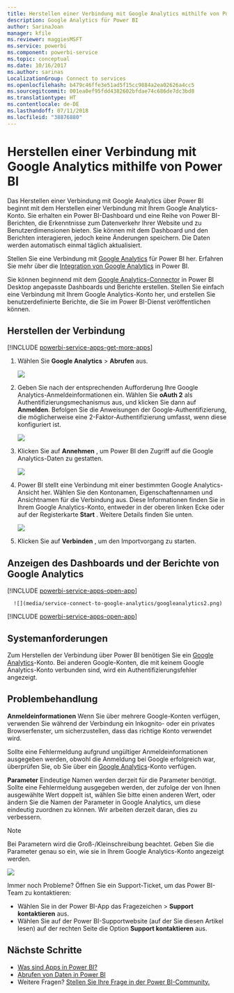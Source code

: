 ```yaml
---
title: Herstellen einer Verbindung mit Google Analytics mithilfe von Power BI
description: Google Analytics für Power BI
author: SarinaJoan
manager: kfile
ms.reviewer: maggiesMSFT
ms.service: powerbi
ms.component: powerbi-service
ms.topic: conceptual
ms.date: 10/16/2017
ms.author: sarinas
LocalizationGroup: Connect to services
ms.openlocfilehash: b479c46ffe3e51ad5f15cc9884a2ea02626a4cc5
ms.sourcegitcommit: 001ea0ef95fdd4382602bfdae74c686de7dc3bd8
ms.translationtype: HT
ms.contentlocale: de-DE
ms.lasthandoff: 07/11/2018
ms.locfileid: "38876880"
---
```

# <a name="connect-to-google-analytics-with-power-bi"></a>Herstellen einer Verbindung mit Google Analytics mithilfe von Power BI
Das Herstellen einer Verbindung mit Google Analytics über Power BI beginnt mit dem Herstellen einer Verbindung mit Ihrem Google Analytics-Konto. Sie erhalten ein Power BI-Dashboard und eine Reihe von Power BI-Berichten, die Erkenntnisse zum Datenverkehr Ihrer Website und zu Benutzerdimensionen bieten. Sie können mit dem Dashboard und den Berichten interagieren, jedoch keine Änderungen speichern. Die Daten werden automatisch einmal täglich aktualisiert.

Stellen Sie eine Verbindung mit [Google Analytics](https://app.powerbi.com/getdata/services/google-analytics) für Power BI her. Erfahren Sie mehr über die [Integration von Google Analytics](https://powerbi.microsoft.com/integrations/google-analytics) in Power BI.

Sie können beginnend mit dem [Google Analytics-Connector](service-google-analytics-connector.md) in Power BI Desktop angepasste Dashboards und Berichte erstellen. Stellen Sie einfach eine Verbindung mit Ihrem Google Analytics-Konto her, und erstellen Sie benutzerdefinierte Berichte, die Sie im Power BI-Dienst veröffentlichen können.

## <a name="how-to-connect"></a>Herstellen der Verbindung
[!INCLUDE [powerbi-service-apps-get-more-apps](./includes/powerbi-service-apps-get-more-apps.md)]

1. Wählen Sie **Google Analytics** \> **Abrufen** aus.
   
   ![](media/service-connect-to-google-analytics/ga.png)
2. Geben Sie nach der entsprechenden Aufforderung Ihre Google Analytics-Anmeldeinformationen ein. Wählen Sie **oAuth 2** als Authentifizierungsmechanismus aus, und klicken Sie dann auf **Anmelden**. Befolgen Sie die Anweisungen der Google-Authentifizierung, die möglicherweise eine 2-Faktor-Authentifizierung umfasst, wenn diese konfiguriert ist.
   
   ![](media/service-connect-to-google-analytics/creds.png)
3. Klicken Sie auf **Annehmen** , um Power BI den Zugriff auf die Google Analytics-Daten zu gestatten.
   
   ![](media/service-connect-to-google-analytics/googleanalytics.png)
4. Power BI stellt eine Verbindung mit einer bestimmten Google Analytics-Ansicht her. Wählen Sie den Kontonamen, Eigenschaftennamen und Ansichtnamen für die Verbindung aus. Diese Informationen finden Sie in Ihrem Google Analytics-Konto, entweder in der oberen linken Ecke oder auf der Registerkarte **Start** . Weitere Details finden Sie unten. 
   
   ![](media/service-connect-to-google-analytics/params2.png)
5. Klicken Sie auf **Verbinden** , um den Importvorgang zu starten. 

## <a name="view-the-google-analytics-dashboard-and-reports"></a>Anzeigen des Dashboards und der Berichte von Google Analytics
[!INCLUDE [powerbi-service-apps-open-app](./includes/powerbi-service-apps-open-app.md)]

      ![](media/service-connect-to-google-analytics/googleanalytics2.png)

[!INCLUDE [powerbi-service-apps-open-app](./includes/powerbi-service-apps-what-now.md)]

## <a name="system-requirements"></a>Systemanforderungen
Zum Herstellen der Verbindung über Power BI benötigen Sie ein [Google Analytics](https://www.google.com/analytics/)-Konto. Bei anderen Google-Konten, die mit keinem Google Analytics-Konto verbunden sind, wird ein Authentifizierungsfehler angezeigt.

## <a name="troubleshooting"></a>Problembehandlung
**Anmeldeinformationen** Wenn Sie über mehrere Google-Konten verfügen, verwenden Sie während der Verbindung ein Inkognito- oder ein privates Browserfenster, um sicherzustellen, dass das richtige Konto verwendet wird.

Sollte eine Fehlermeldung aufgrund ungültiger Anmeldeinformationen ausgegeben werden, obwohl die Anmeldung bei Google erfolgreich war, überprüfen Sie, ob Sie über ein [Google Analytics](https://www.google.com/analytics/)-Konto verfügen.

**Parameter** Eindeutige Namen werden derzeit für die Parameter benötigt. Sollte eine Fehlermeldung ausgegeben werden, der zufolge der von Ihnen ausgewählte Wert doppelt ist, wählen Sie bitte einen anderen Wert, oder ändern Sie die Namen der Parameter in Google Analytics, um diese eindeutig zuordnen zu können. Wir arbeiten derzeit daran, dies zu verbessern.

>[!NOTE]
>Bei Parametern wird die Groß-/Kleinschreibung beachtet. Geben Sie die Parameter genau so ein, wie sie in Ihrem Google Analytics-Konto angezeigt werden.

![](media/service-connect-to-google-analytics/pbi_googleanalytics1.png)

Immer noch Probleme? Öffnen Sie ein Support-Ticket, um das Power BI-Team zu kontaktieren:

* Wählen Sie in der Power BI-App das Fragezeichen \> **Support kontaktieren** aus.
* Wählen Sie auf der Power BI-Supportwebsite (auf der Sie diesen Artikel lesen) auf der rechten Seite die Option **Support kontaktieren** aus.

## <a name="next-steps"></a>Nächste Schritte
* [Was sind Apps in Power BI?](service-install-use-apps.md)
* [Abrufen von Daten in Power BI](service-get-data.md)
* Weitere Fragen? [Stellen Sie Ihre Frage in der Power BI-Community.](http://community.powerbi.com/)

